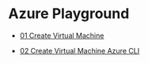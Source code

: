 # Azure Playground

- [01 Create Virtual Machine](01-virtual_machines/01-create_virtual_machine.md)

- [02 Create Virtual Machine Azure CLI](01-virtual_machines/02-create_virtual_machine_azure_cli.md)
